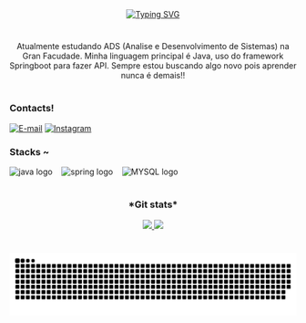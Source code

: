 <div align="center">
  <a href="https://git.io/typing-svg">
    <img src="https://readme-typing-svg.demolab.com?font=Fira+Code&weight=500&size=22&pause=1000&color=FF00F6&center=true&vCenter=true&random=false&width=524&lines=%E2%8A%B9+Sup+im+Dey!+%E2%8A%B9+" alt="Typing SVG">
  </a>
</div>

#

<p align="center">Atualmente estudando ADS (Analise e Desenvolvimento de Sistemas) na Gran Facudade. Minha linguagem principal é Java, uso do framework Springboot para fazer API. Sempre estou buscando algo novo
pois aprender nunca é demais!!

#

<h3 align="left">Contacts!</h3>

[![E-mail](https://img.shields.io/badge/-Email-000?style=for-the-badge&logo=microsoft-outlook&logoColor=FF00F6&color:FFF)](mailto:codes.dey@gmail.om)
[![Instagram](https://img.shields.io/badge/-Instagram-000?style=for-the-badge&logo=instagram&logoColor=FF00F6&color:FFF)](https://www.instagram.com/dey.codes/)

<h3 align="left">Stacks ~</h3>

<div align="left">
  <img src="https://cdn.jsdelivr.net/gh/devicons/devicon/icons/java/java-original.svg" height="25" alt="java logo"  />
  <img width="8" />
  <img src="https://cdn.jsdelivr.net/gh/devicons/devicon/icons/spring/spring-original.svg" height="25" alt="spring logo"  />
  <img width="8" />
  <img src="https://cdn.jsdelivr.net/gh/devicons/devicon@latest/icons/mysql/mysql-original.svg" height="25" alt="MYSQL logo"  />
</div>

#

<h3 align="center">*Git stats*</h3>

<div align="center">
  <a href="https://github.com/DeyC0DES">
  <img height="180em" src="https://github-readme-stats.vercel.app/api?username=DeyC0DES&show_icons=true&bg_color=000&title_color=FF0085&text_color=FF00F6&border_color=FF0085&icon_color=BB0C81&border_radius=7">
  <img height="180em" src="https://github-readme-stats.vercel.app/api/top-langs/?username=DeyC0DES&layout=compact&card_width=250&line_height=1&bg_color=000&title_color=FF0085&text_color=FF00F6&border_color=FF0085">
</div>
    
#

<picture align="center">
  <source media="(prefers-color-scheme: dark)" srcset="https://raw.githubusercontent.com/mari4souza/mari4souza/output/github-contribution-grid-snake-dark.svg">
  <source media="(prefers-color-scheme: light)" srcset="https://raw.githubusercontent.com/mari4souza/mari4souza/output/github-contribution-grid-snake-dark.svg">
  <img align="center" alt="github contribution grid snake animation" src="https://raw.githubusercontent.com/mari4souza/mari4souza/output/github-contribution-grid-snake.svg">
</picture>

<!--
**DeyC0DES/DeyC0DES** is a ✨ _special_ ✨ repository because its `README.md` (this file) appears on your GitHub profile.

Here are some ideas to get you started:

- 🔭 I’m currently working on ...
- 🌱 I’m currently learning ...
- 👯 I’m looking to collaborate on ...
- 🤔 I’m looking for help with ...
- 💬 Ask me about ...
- 📫 How to reach me: ...
- 😄 Pronouns: ... https://img.shields.io/badge/Gmail-D14836?style=for-the-badge&logo=gmail&logoColor=white
- ⚡ Fun fact: ... bg_color=37003C&title_color=FF0085&text_color=00EFE1&border_color=FF0085&icon_color=BB0C81

[![LinkedIn](https://img.shields.io/badge/-LinkedIn-000?style=for-the-badge&logo=linkedin&logoColor=FF00F6&color:FFF)](https://www.linkedin.com/in/)



<div style="display: inline_block"><br>
  <img align="center" alt="Dey-JAVA" height="50" width="70" src="https://cdn.jsdelivr.net/gh/devicons/devicon@latest/icons/java/java-original.svg">
</div>

<div>
  <a href="https://www.instagram.com/dey.codes/" target="_blank"><img src="https://img.shields.io/badge/Instagram-E4405F?style=for-the-badge&logo=instagram&logoColor=white">
  <a href="mailto:" target="_blank"><img src="https://img.shields.io/badge/Gmail-D14836?style=for-the-badge&logo=gmail&logoColor=white">
</div>
-->
